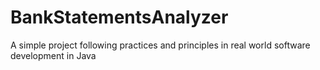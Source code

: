 # BankStatementsAnalyzer
A simple project following practices and principles in real world software development in Java
